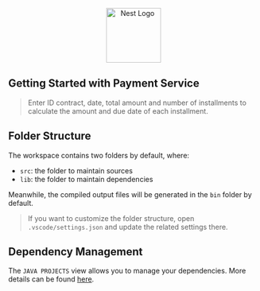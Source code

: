 <p align="center">
  <a href="http://nestjs.com/" target="blank"><img src="https://www.svgrepo.com/download/452234/java.svg" height="110" alt="Nest Logo" /></a>
</p>

## Getting Started with Payment Service

> Enter ID contract, date, total amount and number of installments to calculate the amount and due date of each installment.

## Folder Structure

The workspace contains two folders by default, where:

- `src`: the folder to maintain sources
- `lib`: the folder to maintain dependencies

Meanwhile, the compiled output files will be generated in the `bin` folder by default.

> If you want to customize the folder structure, open `.vscode/settings.json` and update the related settings there.

## Dependency Management

The `JAVA PROJECTS` view allows you to manage your dependencies. More details can be found [here](https://github.com/microsoft/vscode-java-dependency#manage-dependencies).
